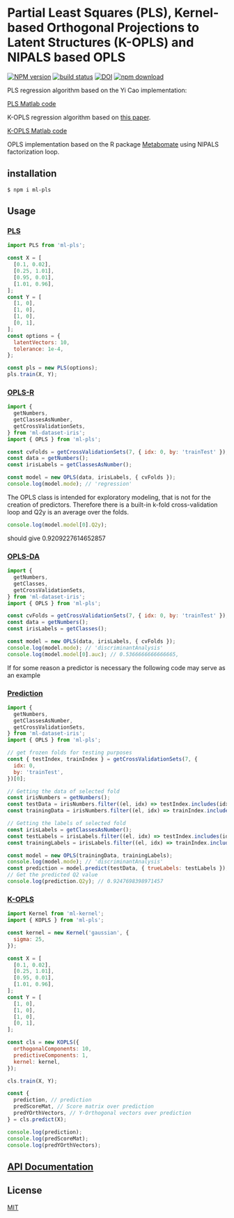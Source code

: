 # Partial Least Squares (PLS), Kernel-based Orthogonal Projections to Latent Structures (K-OPLS) and NIPALS based OPLS

[![NPM version][npm-image]][npm-url]
[![build status][ci-image]][ci-url]
[![DOI](https://zenodo.org/badge/DOI/10.5281/zenodo.7314529.svg)](https://doi.org/10.5281/zenodo.7314529)
[![npm download][download-image]][download-url]

PLS regression algorithm based on the Yi Cao implementation:

[PLS Matlab code](http://www.mathworks.com/matlabcentral/fileexchange/18760-partial-least-squares-and-discriminant-analysis)

K-OPLS regression algorithm based on [this paper](http://onlinelibrary.wiley.com/doi/10.1002/cem.1071/abstract).

[K-OPLS Matlab code](http://kopls.sourceforge.net/download.shtml)

OPLS implementation based on the R package [Metabomate](https://github.com/kimsche/MetaboMate) using NIPALS factorization loop.

## installation

`$ npm i ml-pls`

## Usage

### [PLS](./src/PLS.js)

```js
import PLS from 'ml-pls';

const X = [
  [0.1, 0.02],
  [0.25, 1.01],
  [0.95, 0.01],
  [1.01, 0.96],
];
const Y = [
  [1, 0],
  [1, 0],
  [1, 0],
  [0, 1],
];
const options = {
  latentVectors: 10,
  tolerance: 1e-4,
};

const pls = new PLS(options);
pls.train(X, Y);
```

### [OPLS-R](./src/OPLS.js)

```js
import {
  getNumbers,
  getClassesAsNumber,
  getCrossValidationSets,
} from 'ml-dataset-iris';
import { OPLS } from 'ml-pls';

const cvFolds = getCrossValidationSets(7, { idx: 0, by: 'trainTest' });
const data = getNumbers();
const irisLabels = getClassesAsNumber();

const model = new OPLS(data, irisLabels, { cvFolds });
console.log(model.mode); // 'regression'
```

The OPLS class is intended for exploratory modeling, that is not for the creation of predictors. Therefore there is a built-in k-fold cross-validation loop and Q2y is an average over the folds.

```js
console.log(model.model[0].Q2y);
```

should give 0.9209227614652857

### [OPLS-DA](./src/OPLS.js)

```js
import {
  getNumbers,
  getClasses,
  getCrossValidationSets,
} from 'ml-dataset-iris';
import { OPLS } from 'ml-pls';

const cvFolds = getCrossValidationSets(7, { idx: 0, by: 'trainTest' });
const data = getNumbers();
const irisLabels = getClasses();

const model = new OPLS(data, irisLabels, { cvFolds });
console.log(model.mode); // 'discriminantAnalysis'
console.log(model.model[0].auc); // 0.5366666666666665,
```

If for some reason a predictor is necessary the following code may serve as an example

### [Prediction](./src/OPLS.js)

```js
import {
  getNumbers,
  getClassesAsNumber,
  getCrossValidationSets,
} from 'ml-dataset-iris';
import { OPLS } from 'ml-pls';

// get frozen folds for testing purposes
const { testIndex, trainIndex } = getCrossValidationSets(7, {
  idx: 0,
  by: 'trainTest',
})[0];

// Getting the data of selected fold
const irisNumbers = getNumbers();
const testData = irisNumbers.filter((el, idx) => testIndex.includes(idx));
const trainingData = irisNumbers.filter((el, idx) => trainIndex.includes(idx));

// Getting the labels of selected fold
const irisLabels = getClassesAsNumber();
const testLabels = irisLabels.filter((el, idx) => testIndex.includes(idx));
const trainingLabels = irisLabels.filter((el, idx) => trainIndex.includes(idx));

const model = new OPLS(trainingData, trainingLabels);
console.log(model.mode); // 'discriminantAnalysis'
const prediction = model.predict(testData, { trueLabels: testLabels });
// Get the predicted Q2 value
console.log(prediction.Q2y); // 0.9247698398971457
```

### [K-OPLS](./src/KOPLS.js)

```js
import Kernel from 'ml-kernel';
import { KOPLS } from 'ml-pls';

const kernel = new Kernel('gaussian', {
  sigma: 25,
});

const X = [
  [0.1, 0.02],
  [0.25, 1.01],
  [0.95, 0.01],
  [1.01, 0.96],
];
const Y = [
  [1, 0],
  [1, 0],
  [1, 0],
  [0, 1],
];

const cls = new KOPLS({
  orthogonalComponents: 10,
  predictiveComponents: 1,
  kernel: kernel,
});

cls.train(X, Y);

const {
  prediction, // prediction
  predScoreMat, // Score matrix over prediction
  predYOrthVectors, // Y-Orthogonal vectors over prediction
} = cls.predict(X);

console.log(prediction);
console.log(predScoreMat);
console.log(predYOrthVectors);
```

## [API Documentation](http://mljs.github.io/pls/)

## License

[MIT](./LICENSE)

[npm-image]: https://img.shields.io/npm/v/ml-pls.svg?style=flat-square
[npm-url]: https://npmjs.org/package/ml-pls
[ci-image]: https://github.com/mljs/pls/workflows/Node.js%20CI/badge.svg?branch=master
[ci-url]: https://github.com/mljs/pls/actions?query=workflow%3A%22Node.js+CI%22
[download-image]: https://img.shields.io/npm/dm/ml-pls.svg?style=flat-square
[download-url]: https://npmjs.org/package/ml-pls
